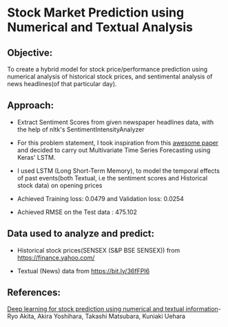 # Stock Market Prediction using Numerical and Textual Analysis

## Objective: 
To create a hybrid model for stock price/performance prediction using numerical analysis of historical stock prices, and
sentimental analysis of news headlines(of that particular day).


## Approach:

* Extract Sentiment Scores from given newspaper headlines data, with the help of nltk's SentimentIntensityAnalyzer

* For this problem statement, I took inspiration from this [awesome paper](https://www.researchgate.net/publication/306925671_Deep_learning_for_stock_prediction_using_numerical_and_textual_information) and decided to carry out Multivariate Time Series Forecasting using Keras' LSTM.

* I used LSTM (Long Short-Term Memory), to model the temporal effects of past events(both Textual, i.e the sentiment scores and Historical stock data) on opening prices

* Achieved Training loss: 0.0479 and Validation loss: 0.0254

* Achieved RMSE on the Test data : 475.102


## Data used to analyze and predict: 
* Historical stock prices(SENSEX (S&P BSE SENSEX)) from https://finance.yahoo.com/

* Textual (News) data from https://bit.ly/36fFPI6

## References:
[Deep learning for stock prediction using numerical and textual information](https://www.researchgate.net/publication/306925671_Deep_learning_for_stock_prediction_using_numerical_and_textual_information)- Ryo Akita, Akira Yoshihara, Takashi Matsubara, Kuniaki Uehara
